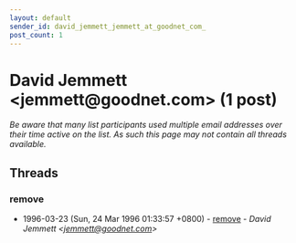 ```yaml
---
layout: default
sender_id: david_jemmett_jemmett_at_goodnet_com_
post_count: 1
---
```


# David Jemmett <jemmett<span>@</span>goodnet.com> (1 post)

_Be aware that many list participants used multiple email addresses over their time active on the list. As such this page may not contain all threads available._

## Threads

### remove
+ 1996-03-23 (Sun, 24 Mar 1996 01:33:57 +0800) - [remove](/archive/1996/03/93137a9a3c20f5a8602ef8253a45dbeab11ad354b2ebe3f22e5d07a1a43165fc) - _David Jemmett \<jemmett@goodnet.com\>_


